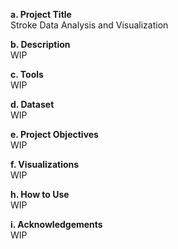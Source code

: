 **a. Project Title**<br>
Stroke Data Analysis and Visualization

**b. Description**<br>
WIP

**c. Tools**<br>
WIP

**d. Dataset**<br>
WIP

**e. Project Objectives**<br>
WIP

**f. Visualizations**<br>
WIP

**h. How to Use**<br>
WIP

**i. Acknowledgements**<br>
WIP
